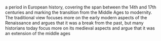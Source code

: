 a period in European history, covering the span between the 14th and 17th centuries and marking the transition from the Middle Ages to modernity. The traditional view focuses more on the early modern aspects of the Renaissance and argues that it was a break from the past, but many historians today focus more on its medieval aspects and argue that it was an extension of the middle ages